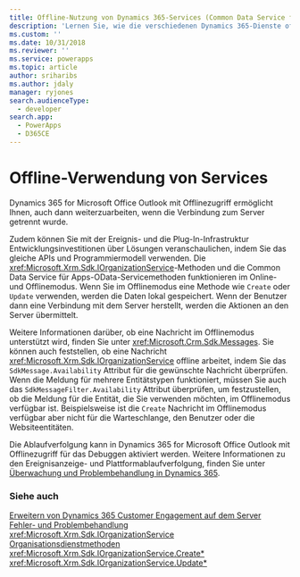 ```yaml
---
title: Offline-Nutzung von Dynamics 365-Services (Common Data Service für Apps) | Microsoft Docs
description: 'Lernen Sie, wie die verschiedenen Dynamics 365-Dienste offline verwendet werden können. Es gibt einige Meldungen, die im Offlinemodus unterstützt werden. Sie können auch feststellen, ob eine IOrganizationService-Nachricht offline arbeitet, indem Sie das SdkMessage.Availability-Attribut für die gewünschte Nachricht überprüfen.'
ms.custom: ''
ms.date: 10/31/2018
ms.reviewer: ''
ms.service: powerapps
ms.topic: article
author: sriharibs
ms.author: jdaly
manager: ryjones
search.audienceType:
  - developer
search.app:
  - PowerApps
  - D365CE
---
```


# <a name="offline-use-of-services"></a>Offline-Verwendung von Services

Dynamics 365 for Microsoft Office Outlook mit Offlinezugriff ermöglicht Ihnen, auch dann weiterzuarbeiten, wenn die Verbindung zum Server getrennt wurde.  
  
 Zudem können Sie mit der Ereignis- und die Plug-In-Infrastruktur Entwicklungsinvestitionen über Lösungen veranschaulichen, indem Sie das gleiche APIs und Programmiermodell verwenden. Die <xref:Microsoft.Xrm.Sdk.IOrganizationService>-Methoden und die Common Data Service für Apps-OData-Servicemethoden funktionieren im Online- und Offlinemodus. Wenn Sie im Offlinemodus eine Methode wie `Create` oder `Update` verwenden, werden die Daten lokal gespeichert. Wenn der Benutzer dann eine Verbindung mit dem Server herstellt, werden die Aktionen an den Server übermittelt.  
  
 Weitere Informationen darüber, ob eine Nachricht im Offlinemodus unterstützt wird, finden Sie unter <xref:Microsoft.Crm.Sdk.Messages>. Sie können auch feststellen, ob eine Nachricht <xref:Microsoft.Xrm.Sdk.IOrganizationService> offline arbeitet, indem Sie das `SdkMessage.Availability` Attribut für die gewünschte Nachricht überprüfen. Wenn die Meldung für mehrere Entitätstypen funktioniert, müssen Sie auch das `SdkMessageFilter.Availability` Attribut überprüfen, um festzustellen, ob die Meldung für die Entität, die Sie verwenden möchten, im Offlinemodus verfügbar ist. Beispielsweise ist die `Create` Nachricht im Offlinemodus verfügbar aber nicht für die Warteschlange, den Benutzer oder die Websiteentitäten.  
  
 Die Ablaufverfolgung kann in Dynamics 365 for Microsoft Office Outlook mit Offlinezugriff für das Debuggen aktiviert werden. Weitere Informationen zu den Ereignisanzeige- und Plattformablaufverfolgung, finden Sie unter [Überwachung und Problembehandlung in Dynamics 365](https://technet.microsoft.com/library/hh699694.aspx).  
  
### <a name="see-also"></a>Siehe auch  
 [Erweitern von Dynamics 365 Customer Engagement auf dem Server](/dynamics365/customer-engagement/developer/extend-dynamics-365-server)   
 [Fehler- und Problembehandlung](/dynamics365/customer-engagement/developer/org-service/troubleshooting-error-handling)   
 <xref:Microsoft.Xrm.Sdk.IOrganizationService>   
 [Organisationsdienstmethoden](/dynamics365/customer-engagement/developer/org-service/organization-service-methods)   
 <xref:Microsoft.Xrm.Sdk.IOrganizationService.Create*>   
 <xref:Microsoft.Xrm.Sdk.IOrganizationService.Update*>
